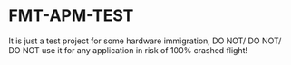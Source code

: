 # FMT-APM-TEST
It is just a test project for some hardware immigration, DO NOT/ DO NOT/ DO NOT use it for any application in risk of 100% crashed flight!
